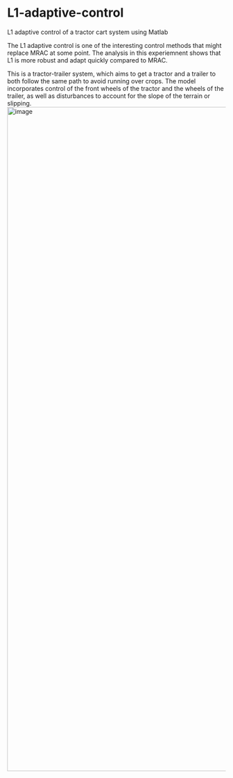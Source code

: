 # L1-adaptive-control
L1 adaptive control of a tractor cart system using Matlab 

The L1 adaptive control is one of the interesting control methods that might replace MRAC at some point. The analysis in this experiemnent shows that L1 is more robust and adapt quickly compared to MRAC. 

This is a tractor-trailer system, which aims to get a tractor and a trailer to both follow the same path to avoid running over crops. The model incorporates control of the front wheels of the tractor and the wheels of the trailer, as well as disturbances to account for the slope of the terrain or slipping.<img width="1530" alt="image" src="https://user-images.githubusercontent.com/77319818/147987076-3d8a963e-f0c0-4663-b868-8b12a00d8a48.png">


